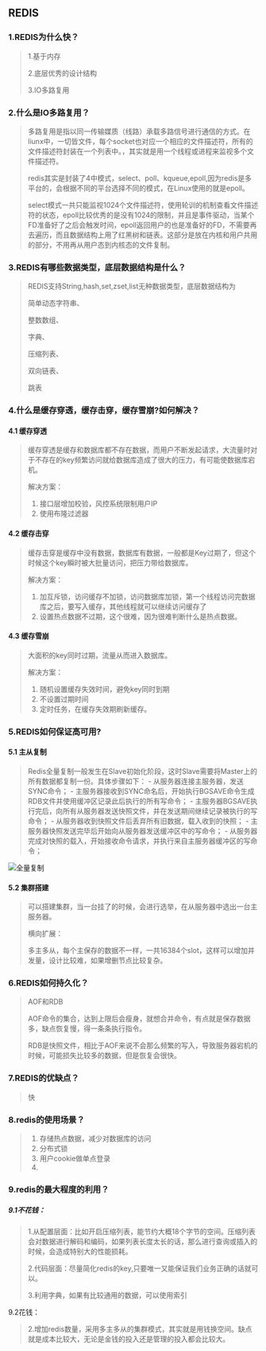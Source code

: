 ## REDIS

### 1.REDIS为什么快？

> 1.基于内存
>
> 2.底层优秀的设计结构
>
> 3.IO多路复用

### 2.什么是IO多路复用？

> 多路复用是指以同一传输媒质（线路）承载多路信号进行通信的方式。在liunx中，一切皆文件，每个socket也对应一个相应的文件描述符，所有的文件描述符封装在一个列表中。，其实就是用一个线程或进程来监视多个文件描述符。
>
> redis其实是封装了4中模式，select、poll、kqueue,epoll,因为redis是多平台的，会根据不同的平台选择不同的模式，在Linux使用的就是epoll。
>
> select模式一共只能监视1024个文件描述符，使用轮训的机制查看文件描述符的状态，epoll比较优秀的是没有1024的限制，并且是事件驱动，当某个FD准备好了之后会触发时间，epoll返回用户的也是准备好的FD，不需要再去遍历，而且数据结构上用了红黑树和链表。这部分是放在内核和用户共用的部分，不用再从用户态到内核态的文件复制。

### 3.REDIS有哪些数据类型，底层数据结构是什么？

> REDIS支持String,hash,set,zset,list无种数据类型，底层数据结构为
>
> 简单动态字符串、
>
> 整数数组、
>
> 字典、
>
> 压缩列表、
>
> 双向链表、
>
> 跳表

### 4.什么是缓存穿透，缓存击穿，缓存雪崩?如何解决？

#### 4.1 缓存穿透

> 缓存穿透是缓存和数据库都不存在数据，而用户不断发起请求，大流量时对于不存在的key频繁访问就给数据库造成了很大的压力，有可能使数据库宕机。
>
> 解决方案：
>
> 1. 接口层增加校验，风控系统限制用户IP
> 2. 使用布隆过滤器

#### 4.2 缓存击穿

> 缓存击穿是缓存中没有数据，数据库有数据，一般都是Key过期了，但这个时候这个key瞬时被大批量访问，把压力带给数据库。
>
> 解决方案：
>
> 1. 加互斥锁，访问缓存不加锁，访问数据库加锁，第一个线程访问完数据库之后，要写入缓存，其他线程就可以继续访问缓存了
> 2. 设置热点数据不过期，这个很难，因为很难判断什么是热点数据。

#### 4.3 缓存雪崩

> 大面积的key同时过期，流量从而进入数据库。
>
> 解决方案：
>
> 1. 随机设置缓存失效时间，避免key同时到期
> 2. 不设置过期时间
> 3. 定时任务，在缓存失效期刷新缓存。

### 5.REDIS如何保证高可用?

#### 5.1 主从复制

> Redis全量复制一般发生在Slave初始化阶段，这时Slave需要将Master上的所有数据都复制一份。具体步骤如下： 
> \- 从服务器连接主服务器，发送SYNC命令； 
> \- 主服务器接收到SYNC命名后，开始执行BGSAVE命令生成RDB文件并使用缓冲区记录此后执行的所有写命令； 
> \- 主服务器BGSAVE执行完后，向所有从服务器发送快照文件，并在发送期间继续记录被执行的写命令； 
> \- 从服务器收到快照文件后丢弃所有旧数据，载入收到的快照； 
> \- 主服务器快照发送完毕后开始向从服务器发送缓冲区中的写命令； 
> \- 从服务器完成对快照的载入，开始接收命令请求，并执行来自主服务器缓冲区的写命令；

![全量复制](D:\gitwork\work\2022年面试\redis\全量复制.png)

#### 5.2 集群搭建

> 可以搭建集群，当一台挂了的时候，会进行选举，在从服务器中选出一台主服务器。
>
> 横向扩展：
>
> 多主多从，每个主保存的数据不一样，一共16384个slot，这样可以增加并发量，设计比较难，如果增删节点比较复杂。

### 6.REDIS如何持久化？

> AOF和RDB
>
> AOF命令的集合，达到上限后会瘦身，就想合并命令，有点就是保存数据多，缺点恢复慢，得一条条执行指令。
>
> RDB是快照文件，相比于AOF来说不会那么频繁的写入，导致服务器宕机的时候，可能损失比较多的数据，但是恢复会很快。

### 7.REDIS的优缺点？

> 快

### 8.redis的使用场景？

> 1. 存储热点数据，减少对数据库的访问
> 2. 分布式锁
> 3. 用户cookie做单点登录
> 4. 

### 9.redis的最大程度的利用？

##### 9.1不花钱：

> 1.从配置层面：比如开启压缩列表，能节约大概18个字节的空间。压缩列表会对数据进行解码和编码，如果列表长度太长的话，那么进行查询或插入的时候，会造成特别大的性能损耗。
>
> 2.代码层面：尽量简化redis的key,只要唯一又能保证我们业务正确的话就可以。
>
> 3.利用字典，如果有比较通用的数据，可以使用索引

9.2花钱：

> 2.增加redis数量，采用多主多从的集群模式，其实就是用钱换空间。缺点就是成本比较大，无论是金钱的投入还是管理的投入都会比较大。